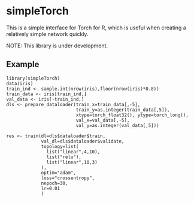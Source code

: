 # simpleTorch
This is a simple interface for Torch for R, which is useful when creating a relatively simple network quickly.

NOTE: This library is under development.

## Example
```{r}
library(simpleTorch)
data(iris)
train_ind <- sample.int(nrow(iris),floor(nrow(iris)*0.8))
train_data <- iris[train_ind,]
val_data <- iris[-train_ind,]
dls <- prepare_dataloader(train_x=train_data[,-5],
                          train_y=as.integer(train_data[,5]),
                          xtype=torch_float32(), ytype=torch_long(),
                          val_x=val_data[,-5],
                          val_y=as.integer(val_data[,5]))

res <- train(dl=dls$dataloader$train,
             val_dl=dls$dataloader$validate,
             topology=list(
               list("linear",4,10),
               list("relu"),
               list("linear",10,3)
             ),
             optim="adam",
             loss="crossentropy",
             nepoch=30,
             lr=0.01
             )


```

